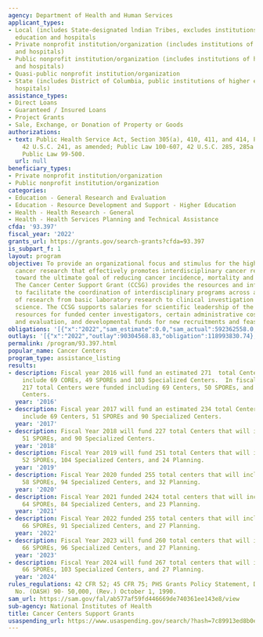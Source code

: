 ```yaml
---
agency: Department of Health and Human Services
applicant_types:
- Local (includes State-designated lndian Tribes, excludes institutions of higher
  education and hospitals
- Private nonprofit institution/organization (includes institutions of higher education
  and hospitals)
- Public nonprofit institution/organization (includes institutions of higher education
  and hospitals)
- Quasi-public nonprofit institution/organization
- State (includes District of Columbia, public institutions of higher education and
  hospitals)
assistance_types:
- Direct Loans
- Guaranteed / Insured Loans
- Project Grants
- Sale, Exchange, or Donation of Property or Goods
authorizations:
- text: Public Health Service Act, Section 305(a), 410, 411, and 414, Public Law 78-410,
    42 U.S.C. 241, as amended; Public Law 100-607, 42 U.S.C. 285, 285a and 285a-3;
    Public Law 99-500.
  url: null
beneficiary_types:
- Private nonprofit institution/organization
- Public nonprofit institution/organization
categories:
- Education - General Research and Evaluation
- Education - Resource Development and Support - Higher Education
- Health - Health Research - General
- Health - Health Services Planning and Technical Assistance
cfda: '93.397'
fiscal_year: '2022'
grants_url: https://grants.gov/search-grants?cfda=93.397
is_subpart_f: 1
layout: program
objective: To provide an organizational focus and stimulus for the highest quality
  cancer research that effectively promotes interdisciplinary cancer research aimed
  toward the ultimate goal of reducing cancer incidence, mortality and morbidity.
  The Cancer Center Support Grant (CCSG) provides the resources and infrastructure
  to facilitate the coordination of interdisciplinary programs across a broad spectrum
  of research from basic laboratory research to clinical investigation to population
  science. The CCSG supports salaries for scientific leadership of the Center, shared
  resources for funded center investigators, certain administrative costs, planning
  and evaluation, and developmental funds for new recruitments and feasibility studies.
obligations: '[{"x":"2022","sam_estimate":0.0,"sam_actual":592362558.0,"usa_spending_actual":548868603.91},{"x":"2023","sam_estimate":628918326.0,"sam_actual":0.0,"usa_spending_actual":594117528.06},{"x":"2024","sam_estimate":645212080.0,"sam_actual":0.0,"usa_spending_actual":589446865.57}]'
outlays: '[{"x":"2022","outlay":90304568.83,"obligation":118993830.74},{"x":"2023","outlay":71084613.45,"obligation":128393546.0},{"x":"2024","outlay":15065556.08,"obligation":13073126.0}]'
permalink: /program/93.397.html
popular_name: Cancer Centers
program_type: assistance_listing
results:
- description: Fiscal year 2016 will fund an estimated 271  total Centers that will
    include 69 COREs, 49 SPOREs and 103 Specialized Centers.  In fiscal Year 2016,
    217 total Centers were funded including 69 Centers, 50 SPOREs, and 98 Specialized
    Centers.
  year: '2016'
- description: Fiscal year 2017 will fund an estimated 234 total Centers that will
    include 69 Centers, 51 SPOREs and 90 Specialized Centers.
  year: '2017'
- description: Fiscal Year 2018 will fund 227 total Centers that will include 69 Centers,
    51 SPOREs, and 90 Specialized Centers.
  year: '2018'
- description: Fiscal Year 2019 will fund 251 total Centers that will include 71 Centers,
    52 SPOREs, 104 Specialized Centers, and 24 Planning.
  year: '2019'
- description: Fiscal Year 2020 funded 255 total centers that will include 71 Centers,
    58 SPOREs, 94 Specialized Centers, and 32 Planning.
  year: '2020'
- description: Fiscal Year 2021 funded 2424 total centers that will include 71 Centers,
    64 SPOREs, 84 Specialized Centers, and 23 Planning.
  year: '2021'
- description: Fiscal Year 2022 funded 255 total centers that will include 71 Centers,
    66 SPOREs, 91 Specialized Centers, and 27 Planning.
  year: '2022'
- description: Fiscal Year 2023 will fund 260 total centers that will include 71 Centers,
    66 SPOREs, 96 Specialized Centers, and 27 Planning.
  year: '2023'
- description: Fiscal Year 2024 will fund 267 total centers that will include 71 Centers,
    66 SPOREs, 103 Specialized Centers, and 27 Planning.
  year: '2024'
rules_regulations: 42 CFR 52; 45 CFR 75; PHS Grants Policy Statement, DHHS Publication
  No. (OASH) 90- 50,000, (Rev.) October 1, 1990.
sam_url: https://sam.gov/fal/ab577af59fd446669de740361ee143e8/view
sub-agency: National Institutes of Health
title: Cancer Centers Support Grants
usaspending_url: https://www.usaspending.gov/search/?hash=7c89913ed8b0eb916d38c27d896ea905
---
```

